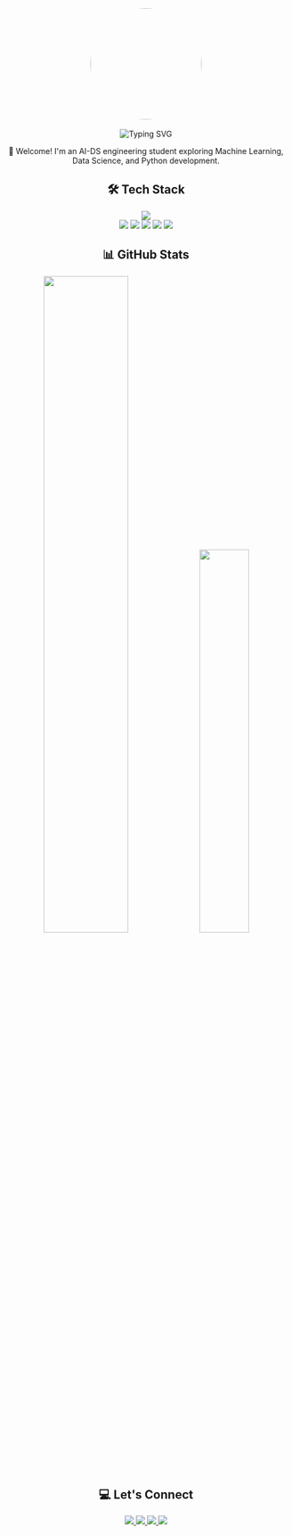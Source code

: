 <div align="center">
  <img src="https://github.com/user-attachments/assets/1ec057ee-6300-46e6-acb5-1bd9bc3b1806" width="200" height="200" style="border-radius: 50%; object-fit: cover;" />
  <br><br>
<div align="center">
  <img src="https://readme-typing-svg.herokuapp.com?font=Fira+Code&pause=1000&color=2196F3&center=true&vCenter=true&width=450&lines=Hi%2C+I'm+Jeevan+%F0%9F%91%8B;AI-DS+Student+%7C+Python+Developer;Building+ML+%26+Web+Applications" alt="Typing SVG" />
</div>

👋 Welcome! I'm an AI-DS engineering student exploring Machine Learning, Data Science, and Python development.

## 🛠️ Tech Stack
<div align="center">
  <img src="https://skillicons.dev/icons?i=python,flask,django,react,typescript,cpp,docker,aws,git,github,vscode" />
  <br>
  <img src="https://img.shields.io/badge/scikit--learn-F7931E?style=flat-square&logo=scikit-learn&logoColor=white" />
  <img src="https://img.shields.io/badge/pandas-150458?style=flat-square&logo=pandas&logoColor=white" />
  <img src="https://img.shields.io/badge/numpy-013243?style=flat-square&logo=numpy&logoColor=white" />
  <img src="https://img.shields.io/badge/SQLAlchemy-D71F00?style=flat-square&logo=sqlalchemy&logoColor=white" />
  <img src="https://img.shields.io/badge/SQLite-07405e?style=flat-square&logo=sqlite&logoColor=white" />
</div>

## 📊 GitHub Stats
<div align="center">
  <img src="https://github-readme-stats.vercel.app/api?username=Jeevan-bade&show_icons=true&theme=algolia&hide_border=true&cache_seconds=10" width="55%" />
  <img src="https://github-readme-stats.vercel.app/api/top-langs/?username=Jeevan-bade&layout=compact&theme=algolia&hide_border=true" width="42%" />
</div>

## 💻 Let's Connect
<div align="center">
  <a href="mailto:jeevanbade.work@gmail.com">
    <img src="https://img.shields.io/badge/Email-D14836?style=for-the-badge&logo=gmail&logoColor=white" />
  </a>
  <a href="https://jeevan-bade.vercel.app">
    <img src="https://img.shields.io/badge/Portfolio-FF5722?style=for-the-badge&logo=google-chrome&logoColor=white" />
  </a>
  <a href="https://linkedin.com/in/jeevanbade">
    <img src="https://img.shields.io/badge/LinkedIn-0077B5?style=for-the-badge&logo=linkedin&logoColor=white" />
  </a>
  <a href="https://leetcode.com/u/Jeevanbade004">
    <img src="https://img.shields.io/badge/LeetCode-FFA116?style=for-the-badge&logo=leetcode&logoColor=black" />
  </a>
</div>
